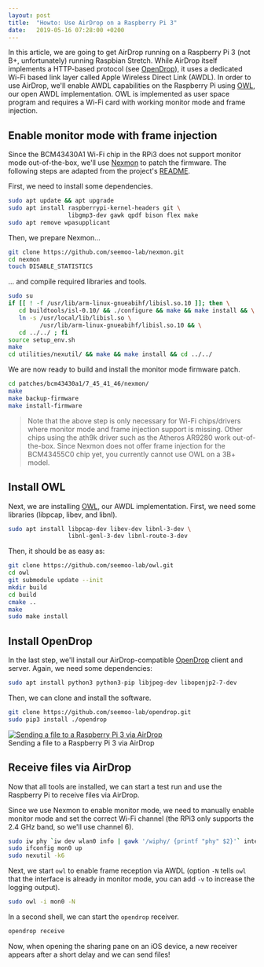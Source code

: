 ```yaml
---
layout: post
title:  "Howto: Use AirDrop on a Raspberry Pi 3"
date:   2019-05-16 07:28:00 +0200
---
```


In this article, we are going to get AirDrop running on a Raspberry Pi 3 (not B+, unfortunately) running Raspbian Stretch.
While AirDrop itself implements a HTTP-based protocol (see [OpenDrop](/code/)), it uses a dedicated Wi-Fi based link layer called Apple Wireless Direct Link (AWDL). In order to use AirDrop, we'll enable AWDL capabilities on the Raspberry Pi using [OWL](/code/), our open AWDL implementation. OWL is implemented as user space program and requires a Wi-Fi card with working monitor mode and frame injection.


## Enable monitor mode with frame injection

Since the BCM43430A1 Wi-Fi chip in the RPi3 does not support monitor mode out-of-the-box, we'll use [Nexmon](https://nexmon.org) to patch the firmware.
The following steps are adapted from the project's [README](https://github.com/seemoo-lab/nexmon/blob/master/README.md).

First, we need to install some dependencies.

```bash
sudo apt update && apt upgrade
sudo apt install raspberrypi-kernel-headers git \
                 libgmp3-dev gawk qpdf bison flex make
sudo apt remove wpasupplicant
```

Then, we prepare Nexmon...

```bash
git clone https://github.com/seemoo-lab/nexmon.git
cd nexmon
touch DISABLE_STATISTICS
```

... and compile required libraries and tools.

```bash
sudo su
if [[ ! -f /usr/lib/arm-linux-gnueabihf/libisl.so.10 ]]; then \
   cd buildtools/isl-0.10/ && ./configure && make && make install && \
   ln -s /usr/local/lib/libisl.so \
         /usr/lib/arm-linux-gnueabihf/libisl.so.10 && \
   cd ../../ ; fi
source setup_env.sh
make
cd utilities/nexutil/ && make && make install && cd ../../
```

We are now ready to build and install the monitor mode firmware patch.

```bash
cd patches/bcm43430a1/7_45_41_46/nexmon/
make
make backup-firmware
make install-firmware
```

> Note that the above step is only necessary for Wi-Fi chips/drivers where monitor mode and frame injection support is missing. Other chips using the ath9k driver such as the Atheros AR9280 work out-of-the-box. Since Nexmon does not offer frame injection for the BCM43455C0 chip yet, you currently cannot use OWL on a 3B+ model.


## Install OWL

Next, we are installing [OWL](https://github.com/seemoo-lab/owl), our AWDL implementation. First, we need some libraries (libpcap, libev, and libnl).

```bash
sudo apt install libpcap-dev libev-dev libnl-3-dev \
                 libnl-genl-3-dev libnl-route-3-dev
```

Then, it should be as easy as:

```bash
git clone https://github.com/seemoo-lab/owl.git
cd owl
git submodule update --init
mkdir build
cd build
cmake ..
make
sudo make install
```


## Install OpenDrop

In the last step, we'll install our AirDrop-compatible [OpenDrop](https://github.com/seemoo-lab/opendrop) client and server.
Again, we need some dependencies:

```bash
sudo apt install python3 python3-pip libjpeg-dev libopenjp2-7-dev
```

Then, we can clone and install the software.

```bash
git clone https://github.com/seemoo-lab/opendrop.git
sudo pip3 install ./opendrop
```


<div class="screenshot">
	<a href="/assets/raspi-airdrop.png">
		<img title="Sending a file to a Raspberry Pi 3 via AirDrop" alt="Sending a file to a Raspberry Pi 3 via AirDrop" src="/assets/raspi-airdrop.png">
	</a>
	<div class="caption">Sending a file to a Raspberry Pi 3 via AirDrop</div>
</div>

## Receive files via AirDrop

Now that all tools are installed, we can start a test run and use the Raspberry Pi to receive files via AirDrop.

Since we use Nexmon to enable monitor mode, we need to manually enable monitor mode and set the correct Wi-Fi channel (the RPi3 only supports the 2.4 GHz band, so we'll use channel 6).

```bash
sudo iw phy `iw dev wlan0 info | gawk '/wiphy/ {printf "phy" $2}'` interface add mon0 type monitor
sudo ifconfig mon0 up
sudo nexutil -k6
```

Next, we start `owl` to enable frame reception via AWDL (option `-N` tells `owl` that the interface is already in monitor mode, you can add `-v` to increase the logging output).

```bash
sudo owl -i mon0 -N
```

In a second shell, we can start the `opendrop` receiver.

```bash
opendrop receive
```

Now, when opening the sharing pane on an iOS device, a new receiver appears after a short delay and we can send files! 

